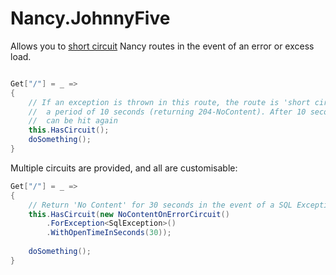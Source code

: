 # Nancy.JohnnyFive
Allows you to [short circuit](https://en.wikipedia.org/wiki/Short_Circuit_(1986_film)) Nancy routes in the event of an error or excess load.

```csharp

Get["/"] = _ => 
{
    // If an exception is thrown in this route, the route is 'short circuited' for
    //  a period of 10 seconds (returning 204-NoContent). After 10 seconds, the route
    //  can be hit again
    this.HasCircuit();
    doSomething();
}
```

Multiple circuits are provided, and all are customisable:

```csharp
Get["/"] = _ => 
{
    // Return 'No Content' for 30 seconds in the event of a SQL Exception
    this.HasCircuit(new NoContentOnErrorCircuit()
        .ForException<SqlException>()
        .WithOpenTimeInSeconds(30));
    
    doSomething();
}
```
